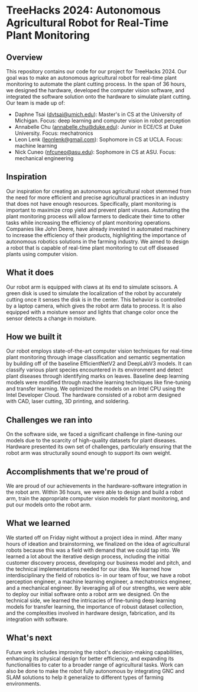 # TreeHacks 2024: Autonomous Agricultural Robot for Real-Time Plant Monitoring

## Overview 
This repository contains our code for our project for TreeHacks 2024. Our goal was to make an autonomous agricultural robot for real-time plant monitoring to automate the plant cutting process. In the span of 36 hours, we designed the hardware, developed the computer vision software, and integrated the software solution onto the hardware to simulate plant cutting. Our team is made up of:
* Daphne Tsai (dvtsai@umich.edu): Master's in CS at the University of Michigan. Focus: deep learning and computer vision in robot perception
* Annabelle Chu (annabelle.chu@duke.edu): Junior in ECE/CS at Duke University. Focus: mechatronics
* Leon Lenk (leonlenk@gmail.com): Sophomore in CS at UCLA. Focus: machine learning
* Nick Cuneo (nfcuneo@asu.edu): Sophomore in CS at ASU. Focus: mechanical engineering 

## Inspiration
Our inspiration for creating an autonomous agricultural robot stemmed from the need for more efficient and precise agricultural practices in an industry that does not have enough resources. Specifically, plant monitoring is important to maximize crop yield and prevent plant viruses. Automating the plant monitoring process will allow farmers to dedicate their time to other tasks while increasing the efficiency of plant monitoring operations. Companies like John Deere, have already invested in automated machinery to increase the efficiency of their products, highlighting the importance of autonomous robotics solutions in the farming industry. We aimed to design a robot that is capable of real-time plant monitoring to cut off diseased plants using computer vision. 

## What it does
Our robot arm is equipped with claws at its end to simulate scissors. A green disk is used to simulate the localization of the robot by accurately cutting once it senses the disk is in the center. This behavior is controlled by a laptop camera, which gives the robot arm data to process. It is also equipped with a moisture sensor and lights that change color once the sensor detects a change in moisture. 

## How we built it
Our robot employs state-of-the-art computer vision techniques for real-time plant monitoring through image classification and semantic segmentation by building off of the baseline EfficientNetV2 and DeepLabV3 models. It can classify various plant species encountered in its environment and detect plant diseases through identifying marks on leaves. Baseline deep learning models were modified through machine learning techniques like fine-tuning and transfer learning. We optimized the models on an Intel CPU using the Intel Developer Cloud. The hardware consisted of a robot arm designed with CAD, laser cutting, 3D printing, and soldering. 

## Challenges we ran into
On the software side, we faced a significant challenge in fine-tuning our models due to the scarcity of high-quality datasets for plant diseases. Hardware presented its own set of challenges, particularly ensuring that the robot arm was structurally sound enough to support its own weight.

## Accomplishments that we're proud of
We are proud of our achievements in the hardware-software integration in the robot arm. Within 36 hours, we were able to design and build a robot arm, train the appropriate computer vision models for plant monitoring, and put our models onto the robot arm. 

## What we learned
We started off on Friday night without a project idea in mind. After many hours of ideation and brainstorming, we finalized on the idea of agricultural robots because this was a field with demand that we could tap into. We learned a lot about the iterative design process, including the initial customer discovery process, developing our business model and pitch, and the technical implementations needed for our idea. We learned how interdisciplinary the field of robotics is- in our team of four, we have a robot perception engineer, a machine learning engineer, a mechatronics engineer, and a mechanical engineer. By leveraging all of our strengths, we were able to deploy our initial software onto a robot arm we designed. On the technical side, we learned the intricacies of fine-tuning deep learning models for transfer learning, the importance of robust dataset collection, and the complexities involved in hardware design, fabrication, and its integration with software. 

## What's next 
Future work includes improving the robot's decision-making capabilities, enhancing its physical design for better efficiency, and expanding its functionalities to cater to a broader range of agricultural tasks. Work can also be done to make the robot fully autonomous by integrating GNC and SLAM solutions to help it generalize to different types of farming environments. 
